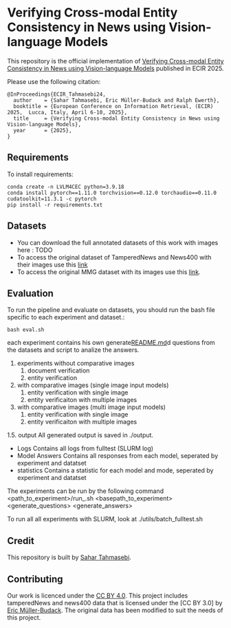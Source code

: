 #  Verifying Cross-modal Entity Consistency in News using Vision-language Models
This repository is the official implementation of [Verifying Cross-modal Entity Consistency in News using Vision-language Models](https://arxiv.org/abs/2501.11403) published in ECIR 2025.

Please use the following citation:
```
@InProceedings{ECIR_Tahmasebi24,
  author    = {Sahar Tahmasebi, Eric Müller-Budack and Ralph Ewerth},
  booktitle = {European Conference on Information Retrieval, (ECIR) 2025,  Lucca, Italy, April 6-10, 2025},
  title     = {Verifying Cross-modal Entity Consistency in News using Vision-language Models},
  year      = {2025},
}
```

## Requirements

To install requirements:
```
conda create -n LVLM4CEC python=3.9.18
conda install pytorch==1.11.0 torchvision==0.12.0 torchaudio==0.11.0 cudatoolkit=11.3.1 -c pytorch
pip install -r requirements.txt
```
## Datasets
- You can download the full annotated datasets of this work with images here : TODO
- To access the original dataset of TamperedNews and News400 with their images use this [link](https://data.uni-hannover.de/dataset/tamperednews-news400-ijmir21)
- To access the original MMG dataset with its images use this [link](https://link.springer.com/chapter/10.1007/978-3-031-28238-6_14).

## Evaluation
To run the pipeline and evaluate on datasets, you should run the bash file specific to each experiment and dataset.:
```
bash eval.sh
```
each experiment contains his own generate[README.md](..%2FCIKM%2FLVLM4FV%2FREADME.md)d questions from the datasets and script to analize the answers.
1. experiments without comparative images 
    1. document verification
    2. entity verification
2. with comparative images (single image input models)
    1. entity verification with single image
    2. entity verificaiton with multiple images
3. with comparative images (multi image input models)
    1. entity verification with single image
    2. entity verificaiton with multiple images

1.5. output
All generated output is saved in ./output. 

- Logs
Contains all logs from fulltest (SLURM log)
- Model Answers
    Contains all responses from each model, seperated by experiment and datatset
- statistics
    Contains a statistic for each model and mode, seperated by  experiment and datatset

The experiments can be run by the following command
<path_to_experiment>/run_<dataset>.sh <basepath_to_experiment> <generate_questions> <generate_answers>

To run all all experiments with SLURM, look at ./utils/batch_fulltest.sh


## Credit
This repository is built by [Sahar Tahmasebi](https://github.com/sahartahmasebi). 

## Contributing

Our work is licenced under the [CC BY 4.0](https://creativecommons.org/licenses/by/4.0/). This project includes tamperedNews and news400 data that is licensed under the [CC BY 3.0] by [Eric Müller-Budack](https://data.uni-hannover.de/dataset/tamperednews-news400-ijmir21). The original data has been modified to suit the needs of this project.